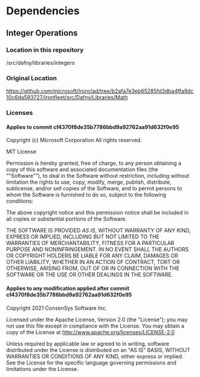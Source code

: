 # Dependencies
## Integer Operations

### Location in this repository
/src/dafny/libraries/integers

### Original Location
https://github.com/microsoft/Ironclad/tree/b2afa7e3eb65285fd3dba4ffa9dc10c6da593727/ironfleet/src/Dafny/Libraries/Math

### Licenses
#### Applies to commit cf4370f8de35b7786bbd9a92762aa91d632f0e95
Copyright (c) Microsoft Corporation All rights reserved. 

MIT License

Permission is hereby granted, free of charge, to any person obtaining a copy of
this software and associated documentation files (the ""Software""), to deal in
the Software without restriction, including without limitation the rights to
use, copy, modify, merge, publish, distribute, sublicense, and/or sell copies of
the Software, and to permit persons to whom the Software is furnished to do so,
subject to the following conditions:

The above copyright notice and this permission notice shall be included in all
copies or substantial portions of the Software.

THE SOFTWARE IS PROVIDED *AS IS*, WITHOUT WARRANTY OF ANY KIND, EXPRESS OR
IMPLIED, INCLUDING BUT NOT LIMITED TO THE WARRANTIES OF MERCHANTABILITY, FITNESS
FOR A PARTICULAR PURPOSE AND NONINFRINGEMENT. IN NO EVENT SHALL THE AUTHORS OR
COPYRIGHT HOLDERS BE LIABLE FOR ANY CLAIM, DAMAGES OR OTHER LIABILITY, WHETHER
IN AN ACTION OF CONTRACT, TORT OR OTHERWISE, ARISING FROM, OUT OF OR IN
CONNECTION WITH THE SOFTWARE OR THE USE OR OTHER DEALINGS IN THE SOFTWARE.

#### Applies to any modification applied after commit cf4370f8de35b7786bbd9a92762aa91d632f0e95

Copyright 2021 ConsenSys Software Inc.
 
Licensed under the Apache License, Version 2.0 (the "License"); you may not use
this file except in compliance with the License. You may obtain a copy of the
License at http://www.apache.org/licenses/LICENSE-2.0
  
Unless required by applicable law or agreed to in writing, software distributed
under the License is distributed on an "AS IS" BASIS, WITHOUT WARRANTIES OR
CONDITIONS OF ANY KIND, either express or implied. See the License for the
specific language governing permissions and limitations under the License.